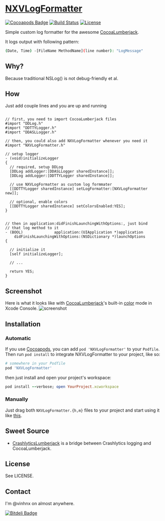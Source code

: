 # [NXVLogFormatter](http://vinhnx.github.io/NXVLogFormatter/) #
[![Cocoapods Badge](http://img.shields.io/cocoapods/v/NXVLogFormatter.svg)](http://beta.cocoapods.org/?q=nxvlogformatter) [![Build Status](https://travis-ci.org/vinhnx/NXVLogFormatter.png)](https://travis-ci.org/vinhnx/NXVLogFormatter)
 [![License](http://img.shields.io/badge/license-MIT-red.svg)](https://github.com/vinhnx/NXVLogFormatter/blob/master/LICENSE)

Simple custom log formatter for the awesome [CocoaLumberjack](https://github.com/CocoaLumberjack/CocoaLumberjack).

It logs output with following pattern:

```bash
(Date, Time) -[FileName MethodName](line number): "LogMessage"
```

## Why? ##

Because traditional NSLog() is not debug-friendly et al.

## How ##

Just add couple lines and you are up and running

```objC

// first, you need to import CocoaLumberjack files
#import "DDLog.h"
#import "DDTTYLogger.h"
#import "DDASLLogger.h"

// then, you could also add NXVLogFormatter whenever you need it 
#import "NXVLogFormatter.h"

// setup logger
- (void)initializeLogger
{
  // required, setup DDLog
  [DDLog addLogger:[DDASLLogger sharedInstance]];
  [DDLog addLogger:[DDTTYLogger sharedInstance]];
  
  // use NXVLogFormatter as custom log formmater
  [[DDTTYLogger sharedInstance] setLogFormatter:[NXVLogFormatter new]];
    
  // optional, enable colors
  [[DDTTYLogger sharedInstance] setColorsEnabled:YES];
}


// then in application:didFinishLaunchingWithOptions:, just bind 
// that log method to it
- (BOOL)              application:(UIApplication *)application
    didFinishLaunchingWithOptions:(NSDictionary *)launchOptions
{
  
  // initialize it
  [self initializeLogger];
  
  // ...

  return YES;
}
```

## Screenshot ##

Here is what it looks like with [CocoaLumberjack](https://github.com/CocoaLumberjack/CocoaLumberjack)'s built-in [color](https://github.com/CocoaLumberjack/CocoaLumberjack/wiki/XcodeColors) mode in Xcode Console.
![screenshot](https://raw.github.com/vinhnx/NXVLogFormatter/master/screenshot/NXVLogFormatter-ss.png)

## Installation ##

### Automatic ###
If you use [Cocoapods](http://cocoapods.org/), you can add `pod 'NXVLogFormatter'` to your `Podfile`. Then run `pod install` to integrate NXVLogFormatter to your project, like so:

```ruby
# somewhere in your Podfile
pod 'NXVLogFormatter'
```

then just install and open your project's workspace:

```ruby
pod install --verbose; open YourProject.xcworkspace
```

### Manually ###

Just drag both `NXVLogFormatter.{h,m}` files to your project and start using it like [this](https://github.com/vinhnx/NXVLogFormatter#use-nxvlogformatter-in-your-project).

## Sweet Source ##

+ [CrashlyticsLumberjack](https://github.com/TechSmith/CrashlyticsLumberjack) is a bridge between Crashlytics logging and CocoaLumberjack.

## License ##

See LICENSE.

## Contact ##

I'm @vinhnx on almost anywhere.

[![Bitdeli Badge](https://d2weczhvl823v0.cloudfront.net/vinhnx/nxvlogformatter/trend.png)](https://bitdeli.com/free "Bitdeli Badge")

